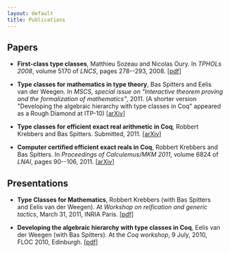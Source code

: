 ```yaml
---
layout: default
title: Publications
---
```


Papers
------

 - __First-class type classes__,
   Matthieu Sozeau and Nicolas Oury.
   In _TPHOLs 2008_, volume 5170 of _LNCS_, pages 278--293, 2008.
   \[[pdf](http://mattam.org/research/publications/First-Class_Type_Classes.pdf)\]

 - __Type classes for mathematics in type theory__,
   Bas Spitters and Eelis van der Weegen.
   In _MSCS, special issue on "Interactive theorem proving and the
  formalization of mathematics"_, 2011.
   (A shorter version "Developing the algebraic hierarchy with type
  classes in Coq" appeared as a Rough Diamond at ITP-10)
  \[[arXiv](http://arxiv.org/abs/1102.1323)\]

 - __Type classes for efficient exact real arithmetic in Coq__,
   Robbert Krebbers and Bas Spitters. Submitted, 2011.
   \[[arXiv](http://arxiv.org/abs/1106.3448)\]

 - __Computer certified efficient exact reals in Coq__,
   Robbert Krebbers and Bas Spitters.
   In _Proceedings of Calculemus/MKM 2011_, volume 6824 of _LNAI_, pages 90--106, 2011.
   \[[arXiv](http://arxiv.org/abs/1105.2751)\]


Presentations
-------------

 - __Type Classes for Mathematics__,
   Robbert Krebbers (with Bas Spitters and Eelis van der Weegen).
   At _Workshop on reification and generic tactics_, March 31, 2011, INRIA Paris.
   \[[pdf](http://robbertkrebbers.nl/research/slides/typeclasses_paris.pdf)\]

 - __Developing the algebraic hierarchy with type classes in Coq__,
   Eelis van der Weegen (with Bas Spitters).
   At the _Coq workshop_, 9 July, 2010, FLOC 2010, Edinburgh.
   \[[pdf](/publications/coqworkshop2010.pdf)\]

